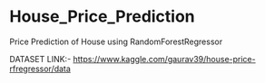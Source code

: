 # House_Price_Prediction
Price Prediction of House using RandomForestRegressor

DATASET LINK:- https://www.kaggle.com/gaurav39/house-price-rfregressor/data
